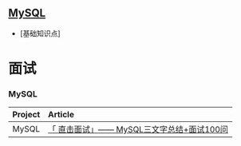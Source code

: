 ## [MySQL](https://github.com/roundliuyang/myRepositories/tree/master/MySQL)

- [基础知识点]


# 面试
### MySQL
| Project | Article                                                      |
| :-----: | :----------------------------------------------------------- |
|  MySQL  | [「 直击面试」—— MySQL三文字总结+面试100问](https://mp.weixin.qq.com/s/MCFHNOQnTtJ6MGVjM3DP4A) |
